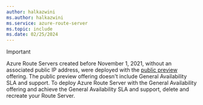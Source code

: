 ```yaml
---
author: halkazwini
ms.author: halkazwini
ms.service: azure-route-server
ms.topic: include
ms.date: 02/25/2024
---
```

> [!IMPORTANT]
> Azure Route Servers created before November 1, 2021, without an associated public IP address, were deployed with the [public preview](https://azure.microsoft.com/support/legal/preview-supplemental-terms/) offering. The public preview offering doesn't include General Availability SLA and support. To deploy Azure Route Server with the General Availability offering and achieve the General Availability SLA and support, delete and recreate your Route Server.
